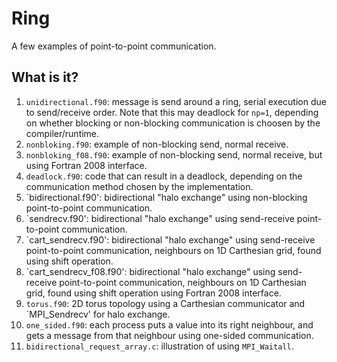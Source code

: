 Ring
====

A few examples of point-to-point communication.

What is it?
-----------
1. `unidirectional.f90`: message is send around a ring, serial execution
    due to send/receive order.  Note that this may deadlock for `np=1`,
    depending on whether blocking or non-blocking communication is choosen
    by the  compiler/runtime.
1. `nonbloking.f90`: example of non-blocking send, normal receive.
1. `nonbloking_f08.f90`: example of non-blocking send, normal receive,
    but using Fortran 2008 interface.
1. `deadlock.f90`: code that can result in a deadlock, depending on
    the communication method chosen by the implementation.
1. `bidirectional.f90': bidirectional "halo exchange" using non-blocking
    point-to-point communication.
1. `sendrecv.f90': bidirectional "halo exchange" using send-receive
    point-to-point communication.
1. `cart_sendrecv.f90': bidirectional "halo exchange" using send-receive
    point-to-point communication, neighbours on 1D Carthesian grid, found
    using shift operation.
1. `cart_sendrecv_f08.f90': bidirectional "halo exchange" using
    send-receive point-to-point communication, neighbours on 1D Carthesian
    grid, found using shift operation using Fortran 2008 interface.
1. `torus.f90`: 2D torus topology using a Carthesian communicator and
    `MPI_Sendrecv' for halo exchange.
1. `one_sided.f90`: each process puts a value into its right neighbour,
    and gets a message from that neighbour using one-sided communication.
1. `bidirectional_request_array.c`: illustration of using `MPI_Waitall`.
